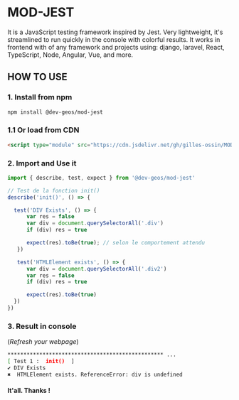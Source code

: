 # MOD-JEST
It is a JavaScript testing framework inspired by Jest. Very lightweight, it's streamlined to run quickly in the console with colorful results. It works in frontend with of any framework and projects using: django, laravel,  React, TypeScript, Node, Angular, Vue, and more.
## HOW TO USE

### 1. Install from npm

```bash
npm install @dev-geos/mod-jest
```

### 1.1 Or load from CDN

```html
<script type="module" src="https://cdn.jsdelivr.net/gh/gilles-ossin/MOD-JEST@main/src/index.js"></script>
```

### 2. Import and Use it

```js
import { describe, test, expect } from '@dev-geos/mod-jest'

// Test de la fonction init()
describe('init()', () => {

  test('DIV Exists', () => {
      var res = false
      var div = document.querySelectorAll('.div')
      if (div) res = true

      expect(res).toBe(true); // selon le comportement attendu
   })

   test('HTMLElement exists', () => {
      var div = document.querySelectorAll('.div2')
      var res = false
      if (div) res = true

      expect(res).toBe(true)
  })
})
```

### 3. Result in console
(*Refresh your webpage*)

```bash
************************************************* ... 
[ Test 1 :  init()  ]
✔ DIV Exists
✖  HTMLElement exists. ReferenceError: div is undefined

```

#### It'all. Thanks !
